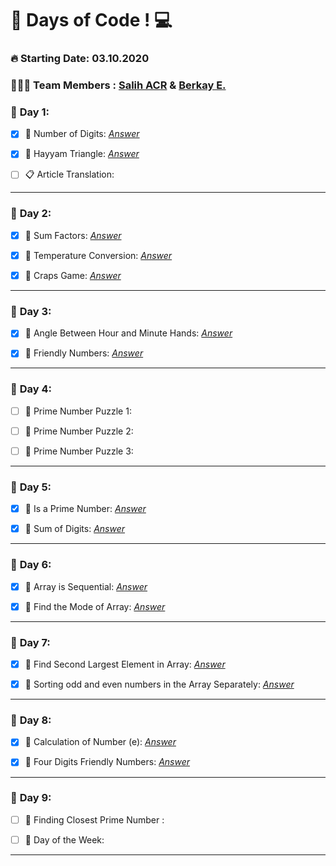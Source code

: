 # 💯 Days of Code !  💻  

### **🔥 Starting Date: 03.10.2020**
### **👨🏽‍💻 Team Members : [Salih ACR](https://github.com/salihacr) & [Berkay E.](https://github.com/clopylol)**


### 📅 **Day 1**:  
- [X]  📌 Number of Digits: *[Answer](https://github.com/clopylol/100DaysOfCode/tree/master/Day1/Question1)*
 
- [X] 📌 Hayyam Triangle: *[Answer](https://github.com/clopylol/100DaysOfCode/tree/master/Day1/Question2)*

- [ ] 📋  Article Translation:
---

### 📅 **Day 2**:  
- [X] 📌 Sum Factors: *[Answer](https://github.com/clopylol/100DaysOfCode/tree/master/Day2/Question1)*
 
- [X] 📌 Temperature Conversion: *[Answer](https://github.com/clopylol/100DaysOfCode/tree/master/Day2/Question2)*

- [X] 📌 Craps Game: *[Answer](https://github.com/clopylol/100DaysOfCode/tree/master/Day2/Question3)*

---

### 📅 **Day 3**:  
- [X] 📌 Angle Between Hour and Minute Hands: *[Answer](https://github.com/clopylol/100DaysOfCode/tree/master/Day3/Question1)*
 
- [X] 📌 Friendly Numbers: *[Answer](https://github.com/clopylol/100DaysOfCode/tree/master/Day3/Question2)*

---

### 📅 **Day 4**:  
- [ ] 📌 Prime Number Puzzle 1: 
 
- [ ] 📌 Prime Number Puzzle 2:

- [ ] 📌 Prime Number Puzzle 3:

---

### 📅 **Day 5**:  
- [X] 📌 Is a Prime Number: *[Answer](https://github.com/clopylol/100DaysOfCode/tree/master/Day5/Question1)*
 
- [X] 📌 Sum of Digits: *[Answer](https://github.com/clopylol/100DaysOfCode/tree/master/Day5/Question2)*

---

### 📅 **Day 6**:  
- [X] 📌 Array is Sequential: *[Answer](https://github.com/clopylol/100DaysOfCode/tree/master/Day6/Question1)*
 
- [X] 📌 Find the Mode of Array: *[Answer](https://github.com/clopylol/100DaysOfCode/tree/master/Day6/Question2)*

---

### 📅 **Day 7**:  
- [X] 📌 Find Second Largest Element in Array: *[Answer](https://github.com/clopylol/100DaysOfCode/tree/master/Day7/Question1)*
 
- [X] 📌 Sorting odd and even numbers in the Array Separately: *[Answer](https://github.com/clopylol/100DaysOfCode/tree/master/Day7/Question2)*

---

### 📅 **Day 8**:  
- [X] 📌 Calculation of Number (e): *[Answer](https://github.com/clopylol/100DaysOfCode/tree/master/Day8/Question1)*
 
- [X] 📌 Four Digits Friendly Numbers: *[Answer](https://github.com/clopylol/100DaysOfCode/tree/master/Day8/Question2)*

---

### 📅 **Day 9**:  
- [ ] 📌 Finding Closest Prime Number : 
 
- [ ] 📌 Day of the Week:

---